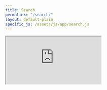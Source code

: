 ```yaml
---
title: Search
permalink: "/search/"
layout: default-plain
specific_js: /assets/js/app/search.js
---
```

<div class="row">
        <div class="embed-responsive embed-responsive-16by9" id="searchEmbed">
          <iframe class="embed-responsive-item" id="searchIframe" src="https://search.linaro.org"></iframe>
        </div>
</div>
